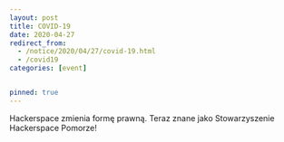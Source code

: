 ```yaml
---
layout: post
title: COVID-19
date: 2020-04-27
redirect_from:
  - /notice/2020/04/27/covid-19.html
  - /covid19
categories: [event]


pinned: true
---
```


Hackerspace zmienia formę prawną. Teraz znane jako Stowarzyszenie Hackerspace Pomorze!
